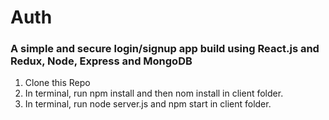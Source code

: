 # Auth
### A simple and secure login/signup app build using React.js and Redux, Node, Express and MongoDB

1. Clone this Repo
2. In terminal, run npm install and then nom install in client folder.
3. In terminal, run node server.js and npm start in client folder.
